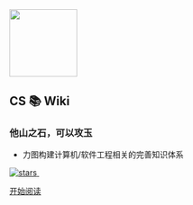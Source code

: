 
<img width="120px" src="https://gitee.com/veal98/images/raw/master/img/20200518211442.png">


## CS 📚 Wiki

### 他山之石，可以攻玉

- 力图构建计算机/软件工程相关的完善知识体系

<!-- <span id="busuanzi_container_site_pv" style='display:none'>
    👀 本站总访问量：<span id="busuanzi_value_site_pv"></span> 次
</span>
<span id="busuanzi_container_site_uv" style='display:none'>
    | 🙎‍♂️ 本站总访客数：<span id="busuanzi_value_site_uv"></span> 人
</span>

<br> 
<br> -->

<a href="https://github.com/Veal98/CS-Wiki" target="_blank">
    <img src="https://badgen.net/github/stars/Veal98/CS-Wiki?icon=github&amp;color=4ab8a1" data-origin="https://badgen.net/github/stars/Veal98/CS-Wiki?icon=github&amp;color=4ab8a1" alt="stars">
</a>
<img src="https://img.shields.io/badge/author-小牛肉-yellow.svg" data-origin="https://img.shields.io/badge/author-小牛肉-yellow.svg" alt=""> 
<img src="https://img.shields.io/badge/license-GPL-blue.svg" data-origin="https://img.shields.io/badge/license-GPL-blue.svg" alt="">

<br>


[开始阅读](README.md)

<!-- 背景图片 -->
<!-- ![](https://img-blog.csdnimg.cn/20200410105725118.jpg)  -->
<!-- ![color](#BAFFB3) -->

